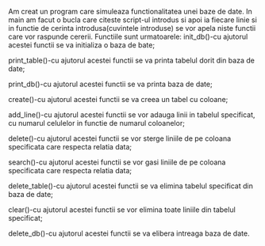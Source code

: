 Am creat un program care simuleaza functionalitatea unei baze de date. In main
 am facut o bucla care citeste script-ul introdus si apoi ia fiecare linie si 
in functie de cerinta introdusa(cuvintele introduse) se vor apela niste 
functii care vor raspunde cererii.
Functiile sunt urmatoarele:
init_db()-cu ajutorul acestei functii se va initializa o baza de bate;

print_table()-cu ajutorul acestei functii se va printa tabelul dorit din baza 
de date;

print_db()-cu ajutorul acestei functii se va printa baza de date;

create()-cu ajutorul acestei functii se va creea un tabel cu coloane;

add_line()-cu ajutorul acestei functii se vor adauga linii in tabelul 
specificat, cu numarul celulelor in functie de numarul coloanelor;

delete()-cu ajutorul acestei functii se vor sterge liniile de pe coloana 
specificata care respecta relatia data;

search()-cu ajutorul acestei functii se vor gasi liniile de pe coloana 
specificata care respecta relatia data;

delete_table()-cu ajutorul acestei functii se va elimina tabelul specificat
din baza de date;

clear()-cu ajutorul acestei functii se vor elimina toate liniile din tabelul
specificat;

delete_db()-cu ajutorul acestei functii se va elibera intreaga baza de date.
